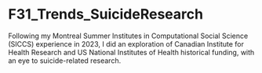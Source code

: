 # F31_Trends_SuicideResearch

Following my Montreal Summer Institutes in Computational Social Science (SICCS) experience in 2023, I did an exploration of Canadian Institute for Health Research and US National Institutes of Health historical funding, with an eye to suicide-related research.

